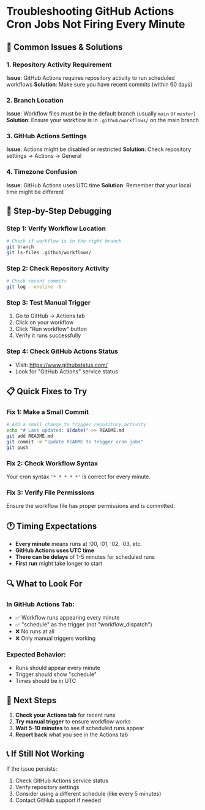 # Troubleshooting GitHub Actions Cron Jobs Not Firing Every Minute

## 🚨 **Common Issues & Solutions**

### **1. Repository Activity Requirement**
**Issue**: GitHub Actions requires repository activity to run scheduled workflows
**Solution**: Make sure you have recent commits (within 60 days)

### **2. Branch Location**
**Issue**: Workflow files must be in the default branch (usually `main` or `master`)
**Solution**: Ensure your workflow is in `.github/workflows/` on the main branch

### **3. GitHub Actions Settings**
**Issue**: Actions might be disabled or restricted
**Solution**: Check repository settings → Actions → General

### **4. Timezone Confusion**
**Issue**: GitHub Actions uses UTC time
**Solution**: Remember that your local time might be different

## 🔧 **Step-by-Step Debugging**

### **Step 1: Verify Workflow Location**
```bash
# Check if workflow is in the right branch
git branch
git ls-files .github/workflows/
```

### **Step 2: Check Repository Activity**
```bash
# Check recent commits
git log --oneline -5
```

### **Step 3: Test Manual Trigger**
1. Go to GitHub → Actions tab
2. Click on your workflow
3. Click "Run workflow" button
4. Verify it runs successfully

### **Step 4: Check GitHub Actions Status**
- Visit: https://www.githubstatus.com/
- Look for "GitHub Actions" service status

## 📋 **Quick Fixes to Try**

### **Fix 1: Make a Small Commit**
```bash
# Add a small change to trigger repository activity
echo "# Last updated: $(date)" >> README.md
git add README.md
git commit -m "Update README to trigger cron jobs"
git push
```

### **Fix 2: Check Workflow Syntax**
Your cron syntax `'* * * * *'` is correct for every minute.

### **Fix 3: Verify File Permissions**
Ensure the workflow file has proper permissions and is committed.

## 🕐 **Timing Expectations**

- **Every minute** means runs at :00, :01, :02, :03, etc.
- **GitHub Actions uses UTC time**
- **There can be delays** of 1-5 minutes for scheduled runs
- **First run** might take longer to start

## 🔍 **What to Look For**

### **In GitHub Actions Tab:**
- ✅ Workflow runs appearing every minute
- ✅ "schedule" as the trigger (not "workflow_dispatch")
- ❌ No runs at all
- ❌ Only manual triggers working

### **Expected Behavior:**
- Runs should appear every minute
- Trigger should show "schedule"
- Times should be in UTC

## 🚀 **Next Steps**

1. **Check your Actions tab** for recent runs
2. **Try manual trigger** to ensure workflow works
3. **Wait 5-10 minutes** to see if scheduled runs appear
4. **Report back** what you see in the Actions tab

## 📞 **If Still Not Working**

If the issue persists:
1. Check GitHub Actions service status
2. Verify repository settings
3. Consider using a different schedule (like every 5 minutes)
4. Contact GitHub support if needed 